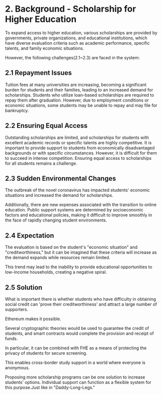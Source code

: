 
# 2. Background - Scholarship for Higher Education

To expand access to higher education, various scholarships are provided by governments, private organizations, and educational institutions, which have diverse evaluation criteria such as academic performance, specific talents, and family economic situations.

However, the following challenges(2.1~2.3) are faced in the system:

## 2.1 Repayment Issues

Tuition fees at many universities are increasing, becoming a significant burden for students and their families, leading to an increased demand for scholarships. Students who utilize loan-based scholarships are required to repay them after graduation. However, due to employment conditions or economic situations, some students may be unable to repay and may file for bankruptcy.

## 2.2 Ensuring Equal Access

Outstanding scholarships are limited, and scholarships for students with excellent academic records or specific talents are highly competitive. It is important to provide support to students from economically disadvantaged backgrounds or with specific circumstances. However, it is difficult for them to succeed in intense competition. Ensuring equal access to scholarships for all students remains a challenge.

## 2.3 Sudden Environmental Changes

The outbreak of the novel coronavirus has impacted students' economic situations and increased the demand for scholarships.

Additionally, there are new expenses associated with the transition to online education. Public support systems are determined by socioeconomic factors and educational policies, making it difficult to improve smoothly in the face of rapidly changing student environments.

## 2.4 Expectation

The evaluation is based on the student's "economic situation" and "creditworthiness," but it can be imagined that these criteria will increase as the demand expands while resources remain limited.

This trend may lead to the inability to provide educational opportunities to low-income households, creating a negative spiral.

## 2.5 Solution

What is important there is whether students who have difficulty in obtaining social credit can 'prove their creditworthiness' and attract a large number of supporters.

Ethereum makes it possible.

Several cryptographic theories would be used to guarantee the credit of students, and smart contracts would complete the provision and receipt of funds.

In particular, it can be combined with FHE as a means of protecting the privacy of students for secure screening.

This enables cross-border study support in a world where everyone is anonymous.

Proposing more scholarship programs can be one solution to increase students' options.
Individual support can function as a flexible system for this purpose.Just like in "Daddy-Long-Legs."
